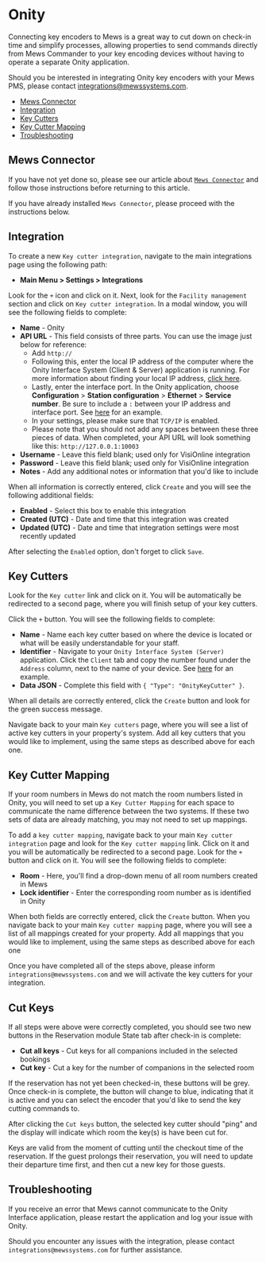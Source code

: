 # Onity

Connecting key encoders to Mews is a great way to cut down on check-in time and simplify processes, allowing properties to send commands directly from Mews Commander to your key encoding devices without having to operate a separate Onity application.

Should you be interested in integrating Onity key encoders with your Mews PMS, please contact integrations@mewssystems.com.

* [Mews Connector](onity.md#mews-connector)
* [Integration](onity.md#integration)
* [Key Cutters](onity.md#key-cutters)
* [Key Cutter Mapping](onity.md#key-cutter-mapping)
* [Troubleshooting](onity.md#troubleshooting)

## Mews Connector

If you have not yet done so, please see our article about [`Mews Connector`](https://mews-systems.gitbooks.io/commander-guide/content/settings/integrations/create-an-integration/facility-management/mews-connector.html) and follow those instructions before returning to this article.

If you have already installed `Mews Connector`, please proceed with the instructions below.

## Integration

To create a new `Key cutter integration`, navigate to the main integrations page using the following path:

* **Main Menu &gt; Settings &gt; Integrations**

Look for the `+` icon and click on it. Next, look for the `Facility management` section and click on `Key cutter integration`. In a modal window, you will see the following fields to complete:

* **Name** - Onity
* **API URL** - This field consists of three parts. You can use the image just below for reference:
  * Add `http://`
  * Following this, enter the local IP address of the computer where the Onity Interface System \(Client & Server\) application is running. For more information about finding your local IP address, [click here](https://support.microsoft.com/en-us/help/15291/windows-find-pc-ip-address). 
  * Lastly, enter the interface port. In the Onity application, choose **Configuration** &gt; **Station configuration** &gt; **Ethernet** &gt; **Service number**. Be sure to include a `:` between your IP address and interface port. See [here](https://raw.githubusercontent.com/MewsSystems/gitbook-guide/master/assets/Onity1.png) for an example.
  * In your settings, please make sure that `TCP/IP` is enabled.
  * Please note that you should not add any spaces between these three pieces of data. When completed, your API URL will look something like this: `http://127.0.0.1:10003`
* **Username** - Leave this field blank; used only for VisiOnline integration
* **Password** - Leave this field blank; used only for VisiOnline integration
* **Notes** - Add any additional notes or information that you'd like to include

When all information is correctly entered, click `Create` and you will see the following additional fields:

* **Enabled** - Select this box to enable this integration
* **Created \(UTC\)** - Date and time that this integration was created
* **Updated \(UTC\)** - Date and time that integration settings were most recently updated

After selecting the `Enabled` option, don't forget to click `Save`.

## Key Cutters

Look for the `Key cutter` link and click on it. You will be automatically be redirected to a second page, where you will finish setup of your key cutters.

Click the `+` button. You will see the following fields to complete:

* **Name** - Name each key cutter based on where the device is located or what will be easily understandable for your staff.
* **Identifier** - Navigate to your `Onity Interface System (Server)` application. Click the `Client` tab and copy the number found under the `Address` column, next to the name of your device. See [here](https://raw.githubusercontent.com/MewsSystems/gitbook-guide/master/assets/Onity2.png) for an example.
* **Data JSON** - Complete this field with `{ "Type": "OnityKeyCutter" }`.

When all details are correctly entered, click the `Create` button and look for the green success message.

Navigate back to your main `Key cutters` page, where you will see a list of active key cutters in your property's system. Add all key cutters that you would like to implement, using the same steps as described above for each one.

## Key Cutter Mapping

If your room numbers in Mews do not match the room numbers listed in Onity, you will need to set up a `Key Cutter Mapping` for each space to communicate the name difference between the two systems. If these two sets of data are already matching, you may not need to set up mappings.

To add a `key cutter mapping`, navigate back to your main `Key cutter integration` page and look for the `Key cutter mapping` link. Click on it and you will be automatically be redirected to a second page. Look for the `+` button and click on it. You will see the following fields to complete:

* **Room** - Here, you'll find a drop-down menu of all room numbers created in Mews
* **Lock identifier** - Enter the corresponding room number as is identified in Onity

When both fields are correctly entered, click the `Create` button. When you navigate back to your main `Key cutter mapping` page, where you will see a list of all mappings created for your property. Add all mappings that you would like to implement, using the same steps as described above for each one

Once you have completed all of the steps above, please inform `integrations@mewssystems.com` and we will activate the key cutters for your integration.

## Cut Keys

If all steps were above were correctly completed, you should see two new buttons in the Reservation module State tab after check-in is complete:

* **Cut all keys** - Cut keys for all companions included in the selected bookings
* **Cut key** - Cut a key for the number of companions in the selected room

If the reservation has not yet been checked-in, these buttons will be grey. Once check-in is complete, the button will change to blue, indicating that it is active and you can select the encoder that you'd like to send the key cutting commands to.

After clicking the `Cut keys` button, the selected key cutter should "ping" and the display will indicate which room the key\(s\) is have been cut for.

Keys are valid from the moment of cutting until the checkout time of the reservation. If the guest prolongs their reservation, you will need to update their departure time first, and then cut a new key for those guests.

## Troubleshooting

If you receive an error that Mews cannot communicate to the Onity Interface application, please restart the application and log your issue with Onity.

Should you encounter any issues with the integration, please contact `integrations@mewssystems.com` for further assistance.

